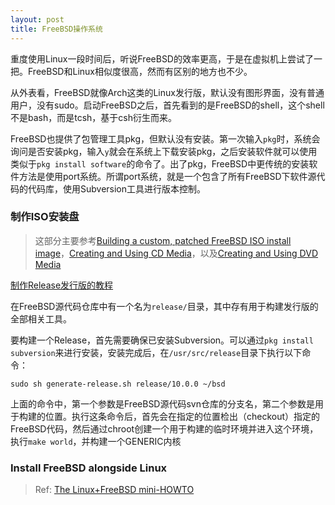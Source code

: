 ```yaml
---
layout: post
title: FreeBSD操作系统
---
```

重度使用Linux一段时间后，听说FreeBSD的效率更高，于是在虚拟机上尝试了一把。FreeBSD和Linux相似度很高，然而有区别的地方也不少。

从外表看，FreeBSD就像Arch这类的Linux发行版，默认没有图形界面，没有普通用户，没有sudo。启动FreeBSD之后，首先看到的是FreeBSD的shell，这个shell不是bash，而是tcsh，基于csh衍生而来。

FreeBSD也提供了包管理工具pkg，但默认没有安装。第一次输入`pkg`时，系统会询问是否安装pkg，输入`y`就会在系统上下载安装pkg，之后安装软件就可以使用类似于`pkg install software`的命令了。出了pkg，FreeBSD中更传统的安装软件方法是使用port系统。所谓port系统，就是一个包含了所有FreeBSD下软件源代码的代码库，使用Subversion工具进行版本控制。

### 制作ISO安装盘

> 这部分主要参考[Building a custom, patched FreeBSD ISO install image](http://romana.now.ie/writing/customfreebsdiso.html)，[Creating and Using CD Media](http://www.freebsd.org/doc/en_US.ISO8859-1/books/handbook/creating-cds.html)，以及[Creating and Using DVD Media](http://www.freebsd.org/doc/en_US.ISO8859-1/books/handbook/creating-dvds.html)

[制作Release发行版的教程](http://www.freebsd.org/doc/en/articles/releng/release-build.html)

在FreeBSD源代码仓库中有一个名为`release/`目录，其中存有用于构建发行版的全部相关工具。

要构建一个Release，首先需要确保已安装Subversion。可以通过`pkg install subversion`来进行安装，安装完成后，在`/usr/src/release`目录下执行以下命令：

~~~ {.bash}
sudo sh generate-release.sh release/10.0.0 ~/bsd
~~~

上面的命令中，第一个参数是FreeBSD源代码svn仓库的分支名，第二个参数是用于构建的位置。执行这条命令后，首先会在指定的位置检出（checkout）指定的FreeBSD代码，然后通过chroot创建一个用于构建的临时环境并进入这个环境，执行`make world`，并构建一个GENERIC内核

### Install FreeBSD alongside Linux

> Ref: [The Linux+FreeBSD mini-HOWTO](http://www.tldp.org/HOWTO/Linux+FreeBSD-2.html)



